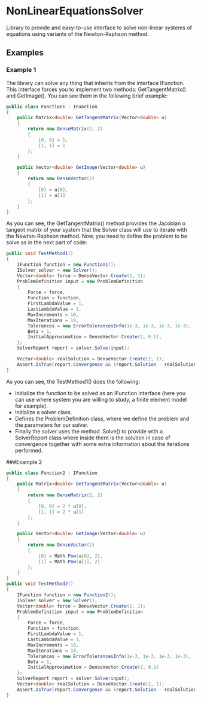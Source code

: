 # NonLinearEquationsSolver

Library to provide and easy-to-use interface to solve non-linear systems of equations using variants of the Newton-Raphson method.

## Examples

### Example 1

The library can solve any thing that inherits from the interface IFunction. This interface forces you to implement two methods: GetTangentMatrix() and GetImage(). You can see them in the following brief example:
```c#
public class Function1 : IFunction
{
    public Matrix<double> GetTangentMatrix(Vector<double> u)
    {
        return new DenseMatrix(2, 2)
        {
            [0, 0] = 1,
            [1, 1] = 1
        };
    }

    public Vector<double> GetImage(Vector<double> u)
    {
        return new DenseVector(2)
        {
            [0] = u[0],
            [1] = u[1]
        };
    }
}
```
As you can see, the GetTangentMatrix() method provides the Jacobian o tangent matrix of your system that the Solver class will use to iterate with the Newton-Raphson method.
Now, you need to define the problem to be solve as in the next part of code:
```c#
public void TestMethod1()
{
    IFunction function = new Function1();
    ISolver solver = new Solver();
    Vector<double> force = DenseVector.Create(2, 1);
    ProblemDefinition input = new ProblemDefinition
    {
        Force = force,
        Function = function,
        FirstLambdaValue = 1,
        LastLambdaValue = 1,
        MaxIncrements = 10,
        MaxIterations = 10,
        Tolerances = new ErrorTolerancesInfo(1e-3, 1e-3, 1e-3, 1e-3),
        Beta = 1,
        InitialApproximation = DenseVector.Create(2, 0.1),
    };
    SolverReport report = solver.Solve(input);

    Vector<double> realSolution = DenseVector.Create(2, 1);
    Assert.IsTrue(report.Convergence && (report.Solution - realSolution).Norm(2) <= 1e-3);
}
```
As you can see, the TestMethod1() does the following:
- Initialize the function to be solved as an IFunction interface (here you can use where system you are willing to study, a finite element model for example).
- Initialize a solver class.
- Defines the ProblemDefinition class, where we define the problem and the parameters for our solver.
- Finally the solver uses the method .Solve() to provide with a SolverReport class where inside there is the solution in case of convergence together with some extra information about the iterations performed.

###Example 2

```c#
public class Function2 : IFunction
{
    public Matrix<double> GetTangentMatrix(Vector<double> u)
    {
        return new DenseMatrix(2, 2)
        {
            [0, 0] = 2 * u[0],
            [1, 1] = 2 * u[1]
        };
    }

    public Vector<double> GetImage(Vector<double> u)
    {
        return new DenseVector(2)
        {
            [0] = Math.Pow(u[0], 2),
            [1] = Math.Pow(u[1], 2)
        };
    }
}
public void TestMethod2()
{
    IFunction function = new Function2();
    ISolver solver = new Solver();
    Vector<double> force = DenseVector.Create(2, 1);
    ProblemDefinition input = new ProblemDefinition
    {
        Force = force,
        Function = function,
        FirstLambdaValue = 1,
        LastLambdaValue = 1,
        MaxIncrements = 10,
        MaxIterations = 10,
        Tolerances = new ErrorTolerancesInfo(1e-3, 1e-3, 1e-3, 1e-3),
        Beta = 1,
        InitialApproximation = DenseVector.Create(2, 0.1)
    };
    SolverReport report = solver.Solve(input);
    Vector<double> realSolution = DenseVector.Create(2, 1);
    Assert.IsTrue(report.Convergence && (report.Solution - realSolution).Norm(2) <= 1e-3);
}

```
